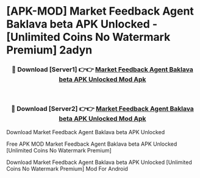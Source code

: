 # [APK-MOD] Market Feedback Agent Baklava beta APK Unlocked - [Unlimited Coins No Watermark Premium] 2adyn



<div align="center">
<h3>🔴 Download [Server1] 👉👉 <a href="https://momento.my/?title=Market_Feedback_Agent_Baklava_beta_APK_Unlocked">Market Feedback Agent Baklava beta APK Unlocked Mod Apk</a></h3><br>

<h3>🔴 Download [Server2] 👉👉 <a href="https://momento.my/?title=Market_Feedback_Agent_Baklava_beta_APK_Unlocked">Market Feedback Agent Baklava beta APK Unlocked Mod Apk</a></h3>
</div>



Download Market Feedback Agent Baklava beta APK Unlocked 

Free APK MOD Market Feedback Agent Baklava beta APK Unlocked [Unlimited Coins No Watermark Premium]

Download Market Feedback Agent Baklava beta APK Unlocked [Unlimited Coins No Watermark Premium] Mod For Android
